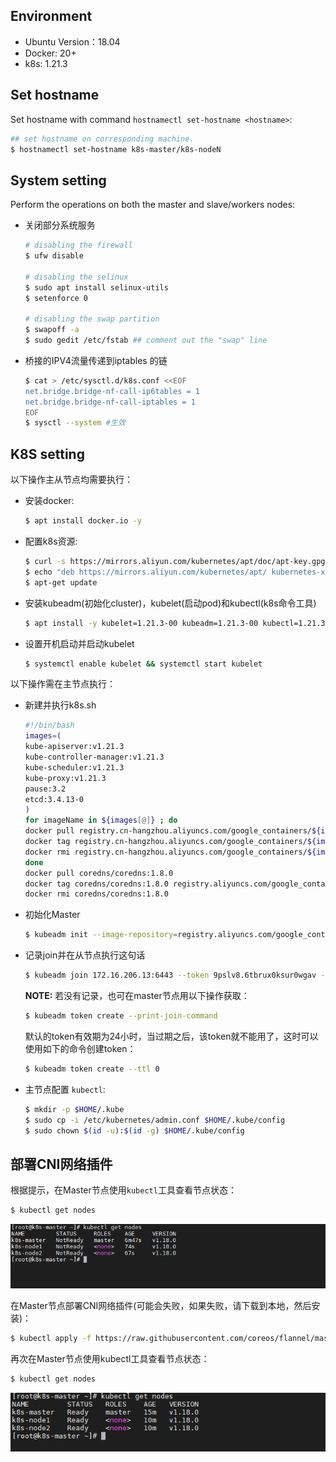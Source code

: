 ## Environment
- Ubuntu Version：18.04
- Docker: 20+
- k8s: 1.21.3

## Set hostname

Set hostname with command `hostnamectl set-hostname <hostname>`:
```bash
## set hostname on corresponding machine.
$ hostnamectl set-hostname k8s-master/k8s-nodeN
```

## System setting
Perform the operations on both the master and slave/workers nodes:  

- 关闭部分系统服务
    ```bash
    # disabling the firewall
    $ ufw disable

    # disabling the selinux
    $ sudo apt install selinux-utils
    $ setenforce 0

    # disabling the swap partition
    $ swapoff -a
    $ sudo gedit /etc/fstab ## comment out the "swap" line
    ```
- 桥接的IPV4流量传递到iptables 的链
    ```bash
    $ cat > /etc/sysctl.d/k8s.conf <<EOF
    net.bridge.bridge-nf-call-ip6tables = 1
    net.bridge.bridge-nf-call-iptables = 1
    EOF
    $ sysctl --system #生效
    ```

## K8S setting 
以下操作主从节点均需要执行：
- 安装docker:
    ```bash
    $ apt install docker.io -y
    ```
- 配置k8s资源:
    ```bash
    $ curl -s https://mirrors.aliyun.com/kubernetes/apt/doc/apt-key.gpg | sudo apt-key add -
    $ echo "deb https://mirrors.aliyun.com/kubernetes/apt/ kubernetes-xenial main" > /etc/apt/sources.list.d/kubernetes.list
    $ apt-get update
    ```
- 安装kubeadm(初始化cluster)，kubelet(启动pod)和kubectl(k8s命令工具)
    ```bash
    $ apt install -y kubelet=1.21.3-00 kubeadm=1.21.3-00 kubectl=1.21.3-00
    ```
- 设置开机启动并启动kubelet
    ```bash
    $ systemctl enable kubelet && systemctl start kubelet
    ```
以下操作需在主节点执行：
- 新建并执行k8s.sh
    ```bash
    #!/bin/bash
    images=(
    kube-apiserver:v1.21.3
    kube-controller-manager:v1.21.3
    kube-scheduler:v1.21.3
    kube-proxy:v1.21.3
    pause:3.2
    etcd:3.4.13-0
    )
    for imageName in ${images[@]} ; do
    docker pull registry.cn-hangzhou.aliyuncs.com/google_containers/${imageName}
    docker tag registry.cn-hangzhou.aliyuncs.com/google_containers/${imageName} k8s.gcr.io/${imageName}
    docker rmi registry.cn-hangzhou.aliyuncs.com/google_containers/${imageName}
    done
    docker pull coredns/coredns:1.8.0
    docker tag coredns/coredns:1.8.0 registry.aliyuncs.com/google_containers/coredns:v1.8.0
    docker rmi coredns/coredns:1.8.0
    ```
- 初始化Master
    ```bash
    $ kubeadm init --image-repository=registry.aliyuncs.com/google_containers  --pod-network-cidr=10.244.0.0/16	 --service-cidr=10.96.0.0/12
    ``` 
- 记录join并在从节点执行这句话
    ```bash
    $ kubeadm join 172.16.206.13:6443 --token 9pslv8.6tbrux0ksur0wgav --discovery-token-ca-cert-hash sha256:3709a3ce5a0ec81
    ```
    **NOTE:** 若没有记录，也可在master节点用以下操作获取：
    ```bash
    $ kubeadm token create --print-join-command
    ```
    默认的token有效期为24小时，当过期之后，该token就不能用了，这时可以使用如下的命令创建token：
    ```bash
    $ kubeadm token create --ttl 0
    ```

- 主节点配置 `kubectl`:
    ```bash
    $ mkdir -p $HOME/.kube
    $ sudo cp -i /etc/kubernetes/admin.conf $HOME/.kube/config
    $ sudo chown $(id -u):$(id -g) $HOME/.kube/config
    ```

## 部署CNI网络插件
根据提示，在Master节点使用`kubectl`工具查看节点状态：
```bash
$ kubectl get nodes
```
![k8s-node-status0](./materials/images/k8s-node-status0.png)

在Master节点部署CNI网络插件(可能会失败，如果失败，请下载到本地，然后安装)：

```bash
$ kubectl apply -f https://raw.githubusercontent.com/coreos/flannel/master/Documentation/kube-flannel.yml
```
再次在Master节点使用kubectl工具查看节点状态：
```bash
$ kubectl get nodes
```
![k8s-node-status0](./materials/images/k8s-node-status1.png)

